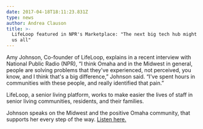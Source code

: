 ```yaml
---
date: 2017-04-18T18:11:23.831Z
type: news
author: Andrea Clauson
title: >-
  LifeLoop featured in NPR's Marketplace: "The next big tech hub might surprise
  us all"
---
```

Amy Johnson, Co-founder of LifeLoop, explains in a recent interview with National Public Radio (NPR), “I think Omaha and in the Midwest in general, people are solving problems that they've experienced, not perceived, you know, and I think that's a big difference,” Johnson said. “I've spent hours in communities with these people, and really identified that pain.”

LifeLoop, a senior living platform, works to make easier the lives of staff in senior living communities, residents, and their families.

Johnson speaks on the Midwest and the positive Omaha community, that supports her every step of the way. [Listen here. ](https://www.marketplace.org/2017/04/18/tech/rise-rest-technological-innovation/)
